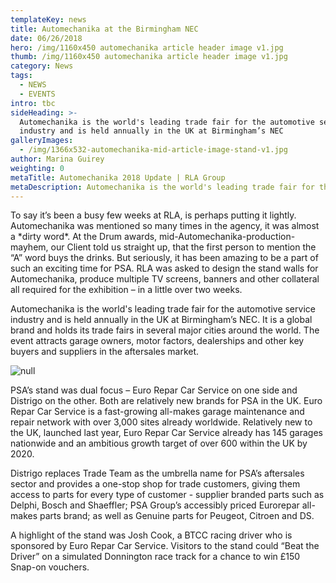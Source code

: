 ```yaml
---
templateKey: news
title: Automechanika at the Birmingham NEC
date: 06/26/2018
hero: /img/1160x450 automechanika article header image v1.jpg
thumb: /img/1160x450 automechanika article header image v1.jpg
category: News
tags:
  - NEWS
  - EVENTS
intro: tbc
sideHeading: >-
  Automechanika is the world's leading trade fair for the automotive service
  industry and is held annually in the UK at Birmingham’s NEC
galleryImages:
  - /img/1366x532-automechanika-mid-article-image-stand-v1.jpg
author: Marina Guirey
weighting: 0
metaTitle: Automechanika 2018 Update | RLA Group
metaDescription: Automechanika is the world's leading trade fair for the automotive service industry and is held annually in the UK at Birmingham’s NEC
---
```


To say it’s been a busy few weeks at RLA, is perhaps putting it lightly. Automechanika was mentioned so many times in the agency, it was almost a \*dirty word\*. At the Drum awards, mid-Automechanika-production-mayhem, our Client told us straight up, that the first person to mention the “A” word buys the drinks. But seriously, it has been amazing to be a part of such an exciting time for PSA. RLA was asked to design the stand walls for Automechanika, produce multiple TV screens, banners and other collateral all required for the exhibition – in a little over two weeks.

Automechanika is the world's leading trade fair for the automotive service industry and is held annually in the UK at Birmingham’s NEC. It is a global brand and holds its trade fairs in several major cities around the world. The event attracts garage owners, motor factors, dealerships and other key buyers and suppliers in the aftersales market.

![null](/img/1366x532-automechanika-mid-article-image-a-v1.jpg)

PSA’s stand was dual focus – Euro Repar Car Service on one side and Distrigo on the other. Both are relatively new brands for PSA in the UK. Euro Repar Car Service is a fast-growing all-makes garage maintenance and repair network with over 3,000 sites already worldwide. Relatively new to the UK, launched last year, Euro Repar Car Service already has 145 garages nationwide and an ambitious growth target of over 600 within the UK by 2020.

Distrigo replaces Trade Team as the umbrella name for PSA’s aftersales sector and provides a one-stop shop for trade customers, giving them access to parts for every type of customer - supplier branded parts such as Delphi, Bosch and Shaeffler; PSA Group’s accessibly priced Eurorepar all-makes parts brand; as well as Genuine parts for Peugeot, Citroen and DS.

A highlight of the stand was Josh Cook, a BTCC racing driver who is sponsored by Euro Repar Car Service. Visitors to the stand could “Beat the Driver” on a simulated Donnington race track for a chance to win £150 Snap-on vouchers.
